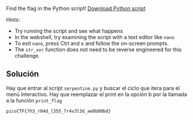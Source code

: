 Find the flag in the Python script! [Download Python script](https://artifacts.picoctf.net/c/35/serpentine.py)

Hints:
- Try running the script and see what happens
- In the webshell, try examining the script with a text editor like `nano`
- To exit `nano`, press Ctrl and x and follow the on-screen prompts.
- The `str_xor` function does not need to be reverse engineered for this challenge.

## Solución

Hay que entrar al script `serpentine.py` y buscar el ciclo que itera para el menú interactivo. Hay que reemplazar el print en la opción b por la llamada a la función `print_flag`

`picoCTF{7h3_r04d_l355_7r4v3l3d_ae0b80bd}`
